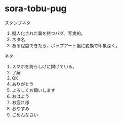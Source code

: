 # sora-tobu-pug
スタンプネタ
1. 擬人化された翼を持つパグ。写実的。
2. ネタ名
3. ある程度できたら、ポップアート風に変換で印象深く。

ネタ
1. スマホを誇らしげに掲げている。
2. 了解
3. OK
4. ありがとう
5. よろしくお願いします
6. おはよう
7. お疲れ様
8. おやすみ
9. ごめんなさい
